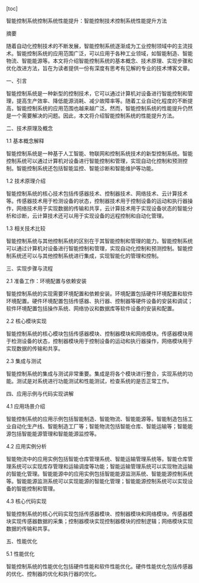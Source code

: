 
[toc]                    
                
                
智能控制系统控制系统性能提升：智能控制技术控制系统性能提升方法

摘要

随着自动化控制技术的不断发展，智能控制系统逐渐成为工业控制领域中的主流技术。智能控制系统的应用范围广泛，可以应用于各种工业领域，如智能制造、智能物流、智能能源等。本文将介绍智能控制系统的基本概念、技术原理、实现步骤和优化改进方法，旨在为读者提供一份有深度有思考有见解的专业的技术博客文章。

一、引言

智能控制系统是一种新型的控制技术，它可以通过计算机对设备进行智能控制和管理，提高生产效率、降低能源消耗、减少故障率等。随着工业自动化程度的不断提高，智能控制系统的应用范围也越来越广泛。然而，智能控制系统的性能提升仍然是一个需要解决的问题。因此，本文将介绍智能控制系统的性能提升方法。

二、技术原理及概念

1.1 基本概念解释

智能控制系统是一种基于人工智能、物联网和控制系统技术的新型控制系统。智能控制系统可以通过计算机对设备进行智能控制和管理，实现自动化控制和预测控制。智能控制系统还包括智能监控、智能诊断和智能维护等功能。

1.2 技术原理介绍

智能控制系统的核心技术包括传感器技术、控制器技术、网络技术、云计算技术等。传感器技术用于检测设备的状态，控制器技术用于控制设备的运动和执行器操作，网络技术用于实现数据的传输和共享，云计算技术用于实现设备状态的智能分析和诊断，云计算技术还可以用于实现设备的远程控制和自动化管理。

1.3 相关技术比较

智能控制系统与其他控制系统的区别在于其智能控制和管理的能力。智能控制系统可以通过计算机对设备进行智能控制和管理，实现自动化控制和预测控制。智能控制系统还可以与其他控制系统进行集成，实现智能化的管理和控制。

三、实现步骤与流程

2.1 准备工作：环境配置与依赖安装

智能控制系统的实现需要环境配置和依赖安装。环境配置包括硬件环境配置和软件环境配置。硬件环境配置包括传感器、执行器、控制器等硬件设备的安装和调试；软件环境配置包括操作系统、网络协议和数据库等软件设备的安装和配置。

2.2 核心模块实现

智能控制系统的核心模块包括传感器模块、控制器模块和网络模块。传感器模块用于检测设备的状态，控制器模块用于控制设备的运动和执行器操作，网络模块用于实现数据的传输和共享。

2.3 集成与测试

智能控制系统的集成与测试非常重要。集成是将各个模块进行整合，实现系统的功能。测试是对系统进行功能测试和性能测试，检查系统的是否正常工作。

四、应用示例与代码实现讲解

4.1 应用场景介绍

智能控制系统的应用示例包括智能制造、智能物流、智能能源等。智能制造包括工业自动化生产线、智能制造工厂等；智能物流包括智能仓库、智能运输等；智能能源包括智能能源管理和智能能源监控等。

4.2 应用实例分析

智能物流中的应用实例包括智能仓库管理系统、智能运输管理系统等。智能仓库管理系统可以实现库存管理和运输调度等功能；智能运输管理系统可以实现物流运输的智能化管理。智能能源中的应用实例包括智能能源监测系统、智能能源控制系统等。智能能源监测系统可以实现能源的智能化管理；智能能源控制系统可以实现设备的智能控制和管理。

4.3 核心代码实现

智能控制系统的核心代码实现包括传感器模块、控制器模块和网络模块。传感器模块实现传感器数据的采集；控制器模块实现控制器模块的控制逻辑；网络模块实现数据的传输和共享。

五、性能优化

5.1 性能优化

智能控制系统的性能优化包括硬件性能和软件性能优化。硬件性能优化包括传感器的优化、控制器的优化和执行器的优化。

